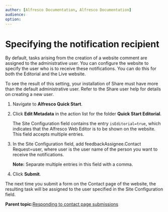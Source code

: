 ```yaml
---
author: [Alfresco Documentation, Alfresco Documentation]
audience: 
option: 
---
```


# Specifying the notification recipient

By default, tasks arising from the creation of a website comment are assigned to the administrative user. You can configure the website to specify the user who is to receive these notifications. You can do this for both the Editorial and the Live website.

To see the result of this setting, your installation of Share must have more than the default administrative user. Refer to the Share user help for details on creating a new user.

1.  Navigate to **Alfresco Quick Start**.

2.  Click **Edit Metadata** in the action list for the folder **Quick Start Editorial**.

    The Site Configuration field contains the entry `isEditorial=true`, which indicates that the Alfresco Web Editor is to be shown on the website. This field accepts multiple entries.

3.  In the Site Configuration field, add feedbackAssignee.Contact Request=user, where user is the user name of the person you want to receive the notifications.

    **Note:** Separate multiple entries in this field with a comma.

4.  Click **Submit**.


The next time you submit a form on the Contact page of the website, the resulting task will be assigned to the user specified in the Site Configuration field.

**Parent topic:**[Responding to contact page submissions](../tasks/qs-contact-respond.md)

